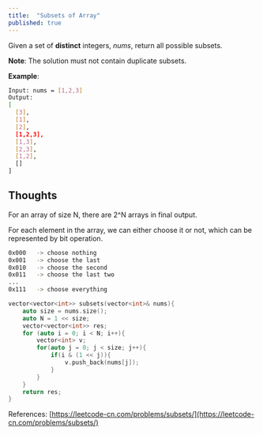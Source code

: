 ```yaml
---
title:  "Subsets of Array"
published: true
---
```


Given a set of **distinct** integers, *nums*, return all possible subsets.

**Note**: The solution must not contain duplicate subsets.

**Example**:

```bash
Input: nums = [1,2,3]
Output:
[
  [3],
  [1],
  [2],
  [1,2,3],
  [1,3],
  [2,3],
  [1,2],
  []
]
```

## Thoughts

For an array of size N, there are 2^N arrays in final output.

For each element in the array, we can either choose it or not, which can be represented by
bit operation.

```bash
0x000   -> choose nothing
0x001   -> choose the last
0x010   -> choose the second
0x011   -> choose the last two
...
0x111   -> choose everything
```

```cpp
vector<vector<int>> subsets(vector<int>& nums){
    auto size = nums.size();
    auto N = 1 << size;
    vector<vector<int>> res;
    for (auto i = 0; i < N; i++){
        vector<int> v;
        for(auto j = 0; j < size; j++){
            if(i & (1 << j)){
                v.push_back(nums[j]);
            }
        }
    }
    return res;
}
```

References: [https://leetcode-cn.com/problems/subsets/](https://leetcode-cn.com/problems/subsets/)
